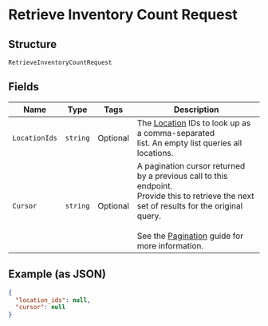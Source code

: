 
# Retrieve Inventory Count Request

## Structure

`RetrieveInventoryCountRequest`

## Fields

| Name | Type | Tags | Description |
|  --- | --- | --- | --- |
| `LocationIds` | `string` | Optional | The [Location](../../doc/models/location.md) IDs to look up as a comma-separated<br>list. An empty list queries all locations. |
| `Cursor` | `string` | Optional | A pagination cursor returned by a previous call to this endpoint.<br>Provide this to retrieve the next set of results for the original query.<br><br>See the [Pagination](https://developer.squareup.com/docs/working-with-apis/pagination) guide for more information. |

## Example (as JSON)

```json
{
  "location_ids": null,
  "cursor": null
}
```

